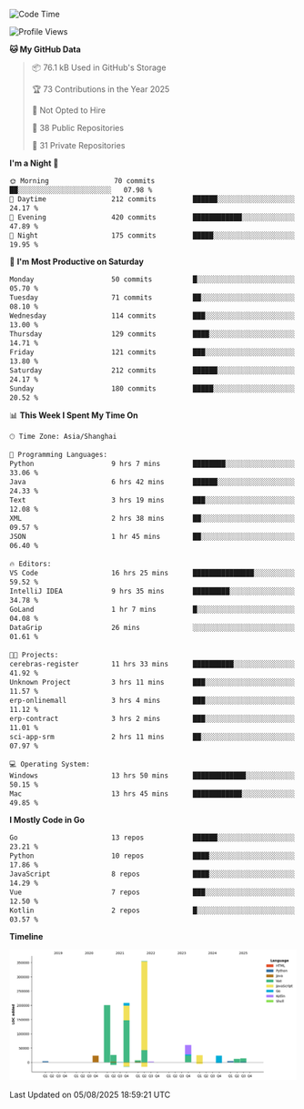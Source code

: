 <!--START_SECTION:waka-->
![Code Time](http://img.shields.io/badge/Code%20Time-4%2C329%20hrs%2011%20mins-blue)

![Profile Views](http://img.shields.io/badge/Profile%20Views-0-blue)

**🐱 My GitHub Data** 

> 📦 76.1 kB Used in GitHub's Storage 
 > 
> 🏆 73 Contributions in the Year 2025
 > 
> 🚫 Not Opted to Hire
 > 
> 📜 38 Public Repositories 
 > 
> 🔑 31 Private Repositories 
 > 
**I'm a Night 🦉** 

```text
🌞 Morning                70 commits          ██░░░░░░░░░░░░░░░░░░░░░░░   07.98 % 
🌆 Daytime                212 commits         ██████░░░░░░░░░░░░░░░░░░░   24.17 % 
🌃 Evening                420 commits         ████████████░░░░░░░░░░░░░   47.89 % 
🌙 Night                  175 commits         █████░░░░░░░░░░░░░░░░░░░░   19.95 % 
```
📅 **I'm Most Productive on Saturday** 

```text
Monday                   50 commits          █░░░░░░░░░░░░░░░░░░░░░░░░   05.70 % 
Tuesday                  71 commits          ██░░░░░░░░░░░░░░░░░░░░░░░   08.10 % 
Wednesday                114 commits         ███░░░░░░░░░░░░░░░░░░░░░░   13.00 % 
Thursday                 129 commits         ████░░░░░░░░░░░░░░░░░░░░░   14.71 % 
Friday                   121 commits         ███░░░░░░░░░░░░░░░░░░░░░░   13.80 % 
Saturday                 212 commits         ██████░░░░░░░░░░░░░░░░░░░   24.17 % 
Sunday                   180 commits         █████░░░░░░░░░░░░░░░░░░░░   20.52 % 
```


📊 **This Week I Spent My Time On** 

```text
🕑︎ Time Zone: Asia/Shanghai

💬 Programming Languages: 
Python                   9 hrs 7 mins        ████████░░░░░░░░░░░░░░░░░   33.06 % 
Java                     6 hrs 42 mins       ██████░░░░░░░░░░░░░░░░░░░   24.33 % 
Text                     3 hrs 19 mins       ███░░░░░░░░░░░░░░░░░░░░░░   12.08 % 
XML                      2 hrs 38 mins       ██░░░░░░░░░░░░░░░░░░░░░░░   09.57 % 
JSON                     1 hr 45 mins        ██░░░░░░░░░░░░░░░░░░░░░░░   06.40 % 

🔥 Editors: 
VS Code                  16 hrs 25 mins      ███████████████░░░░░░░░░░   59.52 % 
IntelliJ IDEA            9 hrs 35 mins       █████████░░░░░░░░░░░░░░░░   34.78 % 
GoLand                   1 hr 7 mins         █░░░░░░░░░░░░░░░░░░░░░░░░   04.08 % 
DataGrip                 26 mins             ░░░░░░░░░░░░░░░░░░░░░░░░░   01.61 % 

🐱‍💻 Projects: 
cerebras-register        11 hrs 33 mins      ██████████░░░░░░░░░░░░░░░   41.92 % 
Unknown Project          3 hrs 11 mins       ███░░░░░░░░░░░░░░░░░░░░░░   11.57 % 
erp-onlinemall           3 hrs 4 mins        ███░░░░░░░░░░░░░░░░░░░░░░   11.12 % 
erp-contract             3 hrs 2 mins        ███░░░░░░░░░░░░░░░░░░░░░░   11.01 % 
sci-app-srm              2 hrs 11 mins       ██░░░░░░░░░░░░░░░░░░░░░░░   07.97 % 

💻 Operating System: 
Windows                  13 hrs 50 mins      █████████████░░░░░░░░░░░░   50.15 % 
Mac                      13 hrs 45 mins      ████████████░░░░░░░░░░░░░   49.85 % 
```

**I Mostly Code in Go** 

```text
Go                       13 repos            ██████░░░░░░░░░░░░░░░░░░░   23.21 % 
Python                   10 repos            ████░░░░░░░░░░░░░░░░░░░░░   17.86 % 
JavaScript               8 repos             ████░░░░░░░░░░░░░░░░░░░░░   14.29 % 
Vue                      7 repos             ███░░░░░░░░░░░░░░░░░░░░░░   12.50 % 
Kotlin                   2 repos             █░░░░░░░░░░░░░░░░░░░░░░░░   03.57 % 
```



**Timeline**

![Lines of Code chart](https://raw.githubusercontent.com/youtiaoguagua/youtiaoguagua/master/assets/bar_graph.png)


 Last Updated on 05/08/2025 18:59:21 UTC
<!--END_SECTION:waka-->
